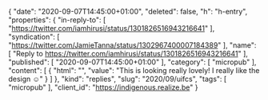 {
  "date": "2020-09-07T14:45:00+01:00",
  "deleted": false,
  "h": "h-entry",
  "properties": {
    "in-reply-to": [
      "https://twitter.com/iamhirusi/status/1301826516943216641"
    ],
    "syndication": [
      "https://twitter.com/JamieTanna/status/1302967400007184389"
    ],
    "name": [
      "Reply to https://twitter.com/iamhirusi/status/1301826516943216641"
    ],
    "published": [
      "2020-09-07T14:45:00+01:00"
    ],
    "category": [
      "micropub"
    ],
    "content": [
      {
        "html": "",
        "value": "This is looking really lovely! I really like the design ☺"
      }
    ]
  },
  "kind": "replies",
  "slug": "2020/09/uifcs",
  "tags": [
    "micropub"
  ],
  "client_id": "https://indigenous.realize.be"
}
